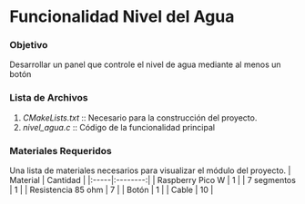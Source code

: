 # Funcionalidad Nivel del Agua
### Objetivo 
Desarrollar un panel que controle el nivel de agua mediante al menos un botón 

### Lista de Archivos
1. *CMakeLists.txt* :: Necesario para la construcción del proyecto.
2. *nivel_agua.c* :: Código de la funcionalidad principal

### Materiales Requeridos
Una lista de materiales necesarios para visualizar el módulo del proyecto.
| Material |  Cantidad  |
|:-----|:--------:|
| Raspberry Pico W | 1 | 
| 7 segmentos |  1  |
| Resistencia 85 ohm | 7 | 
| Botón | 1 |
| Cable | 10 |

